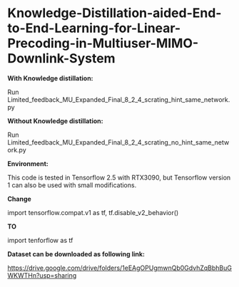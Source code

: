 # Knowledge-Distillation-aided-End-to-End-Learning-for-Linear-Precoding-in-Multiuser-MIMO-Downlink-System

**With Knowledge distillation:**

Run Limited_feedback_MU_Expanded_Final_8_2_4_scrating_hint_same_network.py

**Without Knowledge distillation:**

Run Limited_feedback_MU_Expanded_Final_8_2_4_scrating_no_hint_same_network.py

**Environment:**

This code is tested in Tensorflow 2.5 with RTX3090, but Tensorflow version 1 can also be used with small modifications.

**Change**

import tensorflow.compat.v1 as tf, tf.disable_v2_behavior()

**TO**

import tenforflow as tf


**Dataset can be downloaded as following link:**

https://drive.google.com/drive/folders/1eEAgOPUgmwnQb0GdvhZqBbhBuGWKWTHn?usp=sharing
